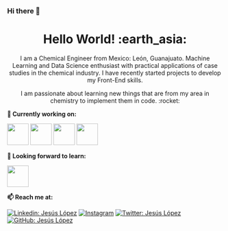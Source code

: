 ### Hi there 👋




<h1 align= "center"><b>Hello World! :earth_asia:</b></h1>


<p align="center">
I am a Chemical Engineer from Mexico: León, Guanajuato. Machine Learning and Data Science enthusiast with practical applications of case studies in the chemical industry. I have recently started projects to develop my Front-End skills.
</p>
<p align="center">
I am passionate about learning new things that are from my area in chemistry to implement them in code. :rocket: 
</p>

**🌱 Currently working on:**

<code><a href="https://www.python.org/" target="_blank"><img height="50" src="https://www.vectorlogo.zone/logos/python/python-ar21.svg"></a></code>
<code><a href="https://flask.palletsprojects.com/en/1.1.x/" target="_blank"><img height="50" src="https://www.vectorlogo.zone/logos/pocoo_flask/pocoo_flask-ar21.svg"></a></code>
<code><a href="https://www.javascript.com/" target="_blank"><img height="50" src="https://www.vectorlogo.zone/logos/javascript/javascript-ar21.svg"></a></code>
<code><a href="https://www.mongodb.com/" target="_blank"><img height="50" src="https://www.vectorlogo.zone/logos/mongodb/mongodb-ar21.svg"></a></code>


**🌱 Looking forward to learn:**

<code><a href="https://reactjs.org/" target="_blank"><img height="50" src="https://www.vectorlogo.zone/logos/reactjs/reactjs-ar21.svg"></a></code>


**📫 Reach me at:**<br>

[![Linkedin: Jesús López](https://img.shields.io/badge/-Jesús-blue?style=flat-square&logo=Linkedin&logoColor=white&link=https://www.linkedin.com/in/jes%C3%BAs-armando-l%C3%B3pez-8a6218159/)](https://www.linkedin.com/in/jes%C3%BAs-armando-l%C3%B3pez-8a6218159/)
<a href="https://www.instagram.com/jalopez_garcia/" target="_blank"><img src="https://img.shields.io/badge/@jalopez_garcia-%23E4405F.svg?&style=flat-square&logo=instagram&logoColor=white" alt="Instagram"></a>
[![Twitter: Jesús López](https://img.shields.io/twitter/follow/jalopezgarcia?style=social)](https://twitter.com/jalopez_garcia)
[![GitHub: Jesús López](https://img.shields.io/github/followers/jalopezgarcia01?label=jalopezgarcia01&style=social)](https://github.com/jalopezgarcia01)



